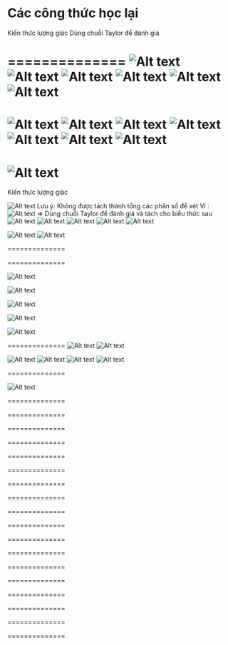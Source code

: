 # Các công thức học lại

Kiến thức lượng giác
Dùng chuỗi Taylor để đánh giá

==============
![Alt text](image.png)
![Alt text](image-3.png)
![Alt text](image-2.png)
![Alt text](image-4.png)
![Alt text](image-5.png)
![Alt text](image-6.png)
==============
![Alt text](image-7.png)
![Alt text](image-8.png)
![Alt text](image-14.png)
![Alt text](image-9.png)
![Alt text](image-10.png)
![Alt text](image-11.png)
![Alt text](image-13.png)
==============
![Alt text](image-12.png)
==============

Kiến thức lượng giác

![Alt text](image-15.png)
Lưu ý: Không được tách thành tổng các phân số để xét
Vì :
![Alt text](image-19.png)
=> Dùng chuỗi Taylor để đánh giá và tách cho biểu thức sau
![Alt text](image-16.png)
![Alt text](image-17.png)
![Alt text](image-18.png)
![Alt text](image-20.png)
![Alt text](image-21.png)

![Alt text](image-22.png)
![Alt text](image-23.png)

==============

==============

![Alt text](image-25.png)

![Alt text](image-26.png)

![Alt text](image-27.png)

![Alt text](image-28.png)

![Alt text](image-29.png)

==============
![Alt text](image-30.png)
![Alt text](image-31.png)

![Alt text](image-32.png)
![Alt text](image-33.png)
![Alt text](image-34.png)
![Alt text](image-35.png)

==============

![Alt text](image-36.png)

==============

==============

==============

==============

==============

==============

==============

==============

==============

==============

==============

==============

==============

==============

==============

==============

==============

==============
